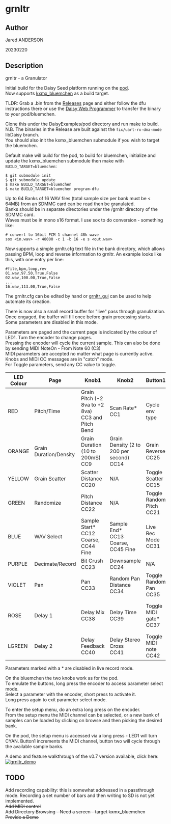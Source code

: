 # grnltr  

## Author

<!-- Insert Your Name Here -->
Jared ANDERSON

20230220

## Description

grnltr - a Granulator

Initial build for the Daisy Seed platform running on the [pod](https://www.electro-smith.com/daisy/pod).   
Now supports [kxmx_bluemchen](https://kxmx-bluemchen.recursinging.com/) as a build target.  

TLDR: Grab a .bin from the [Releases](https://github.com/jazamatronic/grnltr/releases) page and either follow the dfu instructions there or use the [Daisy Web Programmer](https://electro-smith.github.io/Programmer/) to transfer the binary to your pod/bluemchen.

Clone this under the DaisyExamples/pod directory and run make to build.  
N.B. The binaries in the Release are built against the `fix/uart-rx-dma-mode` libDaisy branch.  
You should also init the kxmx_bluemchen submodule if you wish to target the bluemchen.  

Default make will build for the pod, to build for bluemchen, initialize and update the kxmx_bluemchen submodule then make with `BUILD_TARGET=bluemchen`:  

```
$ git submodule init 
$ git submodule update 
$ make BUILD_TARGET=bluemchen
$ make BUILD_TARGET=bluemchen program-dfu
```

Up to 64 Banks of 16 WAV files (total sample size per bank must be < 64MB) from an SDMMC card can be read then be granulated.  
Banks should be in separate directories under the /grnltr directory of the SDMMC card.  
Waves must be in mono s16 format.  I use sox to do conversion - something like:  

```
# convert to 16bit PCM 1 channel 48k wave
sox <in.wav> -r 48000 -c 1 -b 16 -e s <out.wav>
```

Now supports a simple grnltr.cfg text file in the bank directory, which allows passing BPM, loop and reverse information to grnltr.
An example looks like this, with one entry per line:  

```
#file,bpm,loop,rev
01.wav,97.50,True,False
02.wav,100.00,True,False
...
16.wav,113.00,True,False
```

The grnltr.cfg can be edited by hand or [grnltr_gui](https://github.com/jazamatronic/grnltr_gui) can be used to help automate its creation.  

There is now also a small record buffer for "live" pass through granulization.  
Once engaged, the buffer will fill once before grain processing starts.  
Some parameters are disabled in this mode.

Parameters are paged and the current page is indicated by the colour of LED1. Turn the encoder to change pages.  
Pressing the encoder will cycle the current sample.  This can also be done by sending MIDI NoteOn - From Note 60 (C3)  
MIDI parameters are accepted no matter what page is currently active.  
Knobs and MIDI CC messages are in "catch" mode.  
For Toggle parameters, send any CC value to toggle.

| LED Colour | Page | Knob1 | Knob2 | Button1 | Button2 |
| ---------- | ---- | ----- | ----- | ------- | ------- |
| RED | Pitch/Time | Grain Pitch (-2 8va to +2 8va)<br> CC3 and Pitch Bend | Scan Rate\*<br> CC1 | Cycle env type | Reset Grain Pitch and Scan Rate |
| ORANGE | Grain Duration/Density | Grain Duration (10 to 200mS)<br> CC9 | Grain Density (2 to 200 per second)<br> CC14 | Grain Reverse<br> CC25 | Scan Reverse\*<br> CC26 |
| YELLOW | Grain Scatter | Scatter Distance<br> CC20 | N/A | Toggle Scatter<br> CC15 | Toggle Freeze<br> CC27 |
| GREEN | Randomize | Pitch Distance<br> CC22 | N/A | Toggle Random Pitch<br> CC21 | Toggle Random Density<br> CC29 |
| BLUE | WAV Select | Sample Start\*<br> CC12 Coarse, CC44 Fine | Sample End\*<br> CC13 Coarse, CC45 Fine | Live Rec Mode<br> CC31 | Play Rec Buffer<br> CC32 |
| PURPLE | Decimate/Record | Bit Crush<br> CC23 | Downsample<br> CC24 | N/A | N/A |
| VIOLET | Pan | Pan<br> CC33 | Random Pan Distance<br> CC34 | Toggle Random Pan<br> CC35 | N/A |
| ROSE | Delay 1 | Delay Mix<br> CC38 | Delay Time<br> CC39 | Toggle MIDI gate\*<br> CC37 | Toggle MIDI note retrig\*<br> CC36 |
| LGREEN | Delay 2 | Delay Feedback<br> CC40 | Delay Stereo Cross<br> CC41 | Toggle MIDI note<br> CC42 | Toggle Wave Loop\*<br> CC28 |

Parameters marked with a \* are disabled in live record mode.

On the bluemchen the two knobs work as for the pod.  
To emulate the buttons, long press the encoder to access parameter select mode.  
Select a parameter with the encoder, short press to activate it.  
Long press again to exit parameter select mode.  

To enter the setup menu, do an extra long press on the encoder.  
From the setup menu the MIDI channel can be selected, or a new bank of samples can be loaded by clicking on browse and then picking the desired bank.  

On the pod, the setup menu is accessed via a long press - LED1 will turn CYAN.
Button1 increments the MIDI channel, button two will cycle through the available sample banks.
  
A demo and feature walkthrough of the v0.7 version available, click here:  
[![grnltr_demo](https://img.youtube.com/vi/RLfN7tFsF2Q/0.jpg)](https://youtu.be/RLfN7tFsF2Q "grnltr demo")  

## TODO  
Add recording capability: this is somewhat addressed in a passthrough mode. Recording a set number of bars and then writing to SD is not yet implemented.    
~~Add MIDI control~~    
~~Add Directory Browsing - Need a screen - target kxmx_bluemchen~~   
~~Provide a Demo~~  
  

